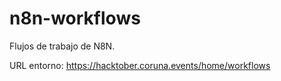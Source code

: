 # n8n-workflows
Flujos de trabajo de N8N.

URL entorno:
https://hacktober.coruna.events/home/workflows
